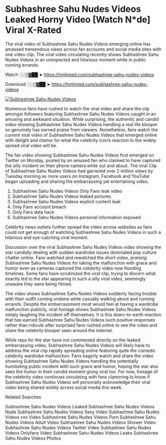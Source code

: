 ﻿# Subhashree Sahu Nudes Videos Leaked Horny Video [Watch N*de] Viral X-Rated

The viral video of ﻿Subhashree Sahu Nudes Videos emerging online has amassed tremendous views across fan accounts and social media sites with one video clip. The viral video circulating recently shows ﻿Subhashree Sahu Nudes Videos in an unexpected and hilarious moment while in public running errands. 

Watch ░░▒▓██ ➤ https://hmhmed.com/subhashree-sahu-nudes-videos

Download ░░▒▓██ ➤ https://hmhmed.com/subhashree-sahu-nudes-videos

[![Subhashree Sahu Nudes Videos](https://i.imgur.com/dJHk4Zq.gif)](https://hmhmed.com/subhashree-sahu-nudes-videos)

Numerous fans have rushed to watch the viral video and share the clip amongst followers featuring ﻿Subhashree Sahu Nudes Videos caught in an amusing and awkward situation. While surprising, the authentic and candid video showing ﻿Subhashree Sahu Nudes Videos handling a real life blooper so genuinely has earned praise from viewers. Nonetheless, fans watch the current viral video of ﻿Subhashree Sahu Nudes Videos that emerged online with delight and clamor for what the celebrity icon’s reaction to the widely spread viral video will be.

The fan video showing ﻿Subhashree Sahu Nudes Videos first emerged on Twitter on Monday, posted by an amused fan who claimed to have captured the silly incident on their phone camera while out and about. The viral Clip of ﻿Subhashree Sahu Nudes Videos had garnered over 2 million views by Tuesday morning as more users on Instagram, Facebook and YouTube began uploading and sharing the embarrassing yet entertaining video. 

1. ﻿Subhashree Sahu Nudes Videos Only Fans leak video
2. ﻿Subhashree Sahu Nudes Videos leaked pictures
3. ﻿Subhashree Sahu Nudes Videos explicit content leak
4. Only Fans account breach
5. Only Fans data hack
6. ﻿Subhashree Sahu Nudes Videos personal information exposed

Celebrity news outlets further spread the video across websites as fans could not get enough of watching ﻿Subhashree Sahu Nudes Videos in such a hilarious and eye-catching viral moment. 

Discussion over the viral ﻿Subhashree Sahu Nudes Videos video showing the star candidly dealing with sudden wardrobe issues dominated pop culture chatter online. Fans watched and rewatched the short video, praising ﻿Subhashree Sahu Nudes Videos for taking the malfunction with grace and humor even as cameras captured the celebrity video now flooding timelines. Some fans have scrutinized the viral clip, trying to discern what exactly led to the star appearing in such a silly viral video, seemingly unaware they were being filmed.

The video shows ﻿Subhashree Sahu Nudes Videos suddenly facing trouble with their outfit coming undone while casually walking about and running errands. Despite the embarrassment most would feel at having a wardrobe malfunction publicly, viral footage shows ﻿Subhashree Sahu Nudes Videos simply laughing the incident off themselves. It is this down-to-earth reaction that has earned ﻿Subhashree Sahu Nudes Videos such positive responses rather than ridicule after surprised fans rushed online to see the video and share the celebrity blooper seen around the internet.  

While reps for the star have not commented directly on the leaked embarrassing video, ﻿Subhashree Sahu Nudes Videos will likely have to address the viral clip rapidly spreading online featuring quite the comedic celebrity wardrobe malfunction. Fans eagerly watch and share the video showing ﻿Subhashree Sahu Nudes Videos handling the potentially humiliating public incident with such grace and humor, hoping the star also sees the humor in their candid moment going viral too. For now, footage of the celebrity video continues circulating with fans clamoring to know if ﻿Subhashree Sahu Nudes Videos will personally acknowledge their viral video being shared widely across social media this week.

Related Searches

﻿Subhashree Sahu Nudes Videos Leaked
﻿Subhashree Sahu Nudes Videos Nude
﻿Subhashree Sahu Nudes Videos Sexy Video
﻿Subhashree Sahu Nudes Videos xxx Video
﻿Subhashree Sahu Nudes Videos Porn
﻿Subhashree Sahu Nudes Videos Adult Video
﻿Subhashree Sahu Nudes Videos Shower Video
﻿Subhashree Sahu Nudes Videos Twitter Video
﻿Subhashree Sahu Nudes Videos Onlyfans Video
﻿Subhashree Sahu Nudes Videos Leaks
﻿Subhashree Sahu Nudes Videos Photos